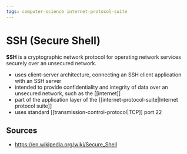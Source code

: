 ```yaml
---
tags: computer-science internet-protocol-suite
---
```


# SSH (Secure Shell)

**SSH** is a cryptographic network protocol for operating network services securely over an unsecured network.

- uses client-server architecture, connecting an SSH client application with an SSH server
- intended to provide confidentiality and integrity of data over an unsecured network, such as the [[internet]]
- part of the application layer of the [[internet-protocol-suite|Internet protocol suite]]
- uses standard [[transmission-control-protocol|TCP]] port 22

## Sources

- <https://en.wikipedia.org/wiki/Secure_Shell>
